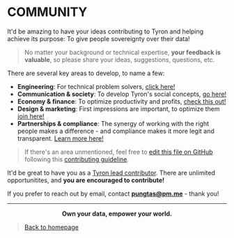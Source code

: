 # COMMUNITY
It'd be amazing to have your ideas contributing to Tyron and helping achieve its purpose: To give people sovereignty over their data!  

> No matter your background or technical expertise, **your feedback is valuable**, so please share your ideas, suggestions, questions, etc.

There are several key areas to develop, to name a few: 
- **Engineering**: For technical problem solvers, [click here!](https://github.com/pungtas/tyron/blob/master/community/contributors/engineering.md)
- **Communication & society**: To develop Tyron's social concepts, [go here!](https://github.com/pungtas/tyron/blob/master/community/contributors/communication&society.md)
- **Economy & finance**: To optimize productivity and profits, [check this out!](https://github.com/pungtas/tyron/blob/master/community/contributors/economy&finance.md)
- **Design & marketing**: First impressions are important, to optimize them [join here!](https://github.com/pungtas/tyron/blob/master/community/contributors/design&marketing.md)
- **Partnerships & compliance**: The synergy of working with the right people makes a difference - and compliance makes it more legit and transparent. [Learn more here!](https://github.com/pungtas/tyron/blob/master/community/contributors/partnerships&compliance.md)
> If there's an area unmentioned, feel free to [edit this file on GitHub](https://github.com/pungtas/tyron/blob/master/community/README.md) following this [contributing guideline](https://github.com/pungtas/tyron/blob/master/community/CONTRIBUTING.md).

It'd be great to have you as a [Tyron lead contributor](./leadContributors.md). There are unlimited opportunitites, and **you are encouraged to contribute!**

If you prefer to reach out by email, contact **pungtas@pm.me** - thank you!

---

<div style="text-align:center">
 <p><b>Own your data, empower your world.</b></p>
</div>

> <a href="/">Back to homepage </a>
